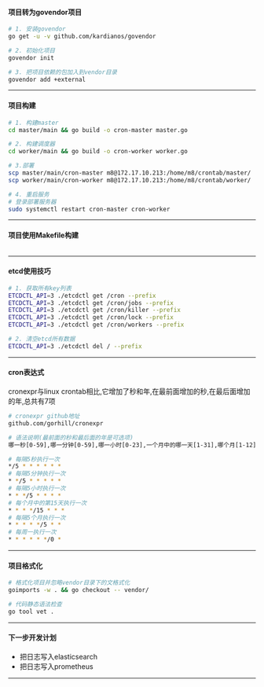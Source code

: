 #### 项目转为govendor项目
```bash
# 1. 安装govendor
go get -u -v github.com/kardianos/govendor

# 2. 初始化项目
govendor init

# 3. 把项目依赖的包加入到vendor目录
govendor add +external
```
---
#### 项目构建
```bash
# 1. 构建master
cd master/main && go build -o cron-master master.go

# 2. 构建调度器
cd worker/main && go build -o cron-worker worker.go

# 3.部署
scp master/main/cron-master m8@172.17.10.213:/home/m8/crontab/master/
scp worker/main/cron-worker m8@172.17.10.213:/home/m8/crontab/worker/

# 4. 重启服务
# 登录部署服务器
sudo systemctl restart cron-master cron-worker
```
---
#### 项目使用Makefile构建
```bash

```
---
#### etcd使用技巧
```bash
# 1. 获取所有key列表
ETCDCTL_API=3 ./etcdctl get /cron --prefix
ETCDCTL_API=3 ./etcdctl get /cron/jobs --prefix
ETCDCTL_API=3 ./etcdctl get /cron/killer --prefix
ETCDCTL_API=3 ./etcdctl get /cron/lock --prefix
ETCDCTL_API=3 ./etcdctl get /cron/workers --prefix

# 2. 清空etcd所有数据
ETCDCTL_API=3 ./etcdctl del / --prefix
```
---
#### cron表达式
cronexpr与linux crontab相比,它增加了秒和年,在最前面增加的秒,在最后面增加的年,总共有7项
```bash
# cronexpr github地址
github.com/gorhill/cronexpr

# 语法说明(最前面的秒和最后面的年是可选项)
哪一秒[0-59],哪一分钟[0-59],哪一小时[0-23],一个月中的哪一天[1-31],哪个月[1-12],一周中的星期几[0-6],哪一年[1970-2099]

# 每隔5秒执行一次
*/5 * * * * * *
# 每隔5分钟执行一次
* */5 * * * * *
# 每隔5小时执行一次
* * */5 * * * *
# 每个月中的第15天执行一次
* * * */15 * * *
# 每隔5个月执行一次
* * * * */5 * *
# 每周一执行一次
* * * * * */0 *

```
---
#### 项目格式化
```bash
# 格式化项目并忽略vendor目录下的文格式化
goimports -w . && go checkout -- vendor/

# 代码静态语法检查
go tool vet .
```
---
#### 下一步开发计划
- 把日志写入elasticsearch
- 把日志写入prometheus
---